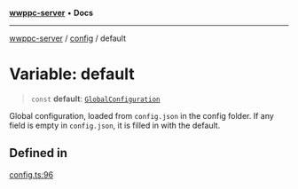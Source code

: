 [**wwppc-server**](../../README.md) • **Docs**

***

[wwppc-server](../../modules.md) / [config](../README.md) / default

# Variable: default

> `const` **default**: [`GlobalConfiguration`](../interfaces/GlobalConfiguration.md)

Global configuration, loaded from `config.json` in the config folder.
If any field is empty in `config.json`, it is filled in with the default.

## Defined in

[config.ts:96](https://github.com/WWPPC/WWPPC-server/blob/64a61903b5a0f4aa306afe641a1ba5b173736b1a/src/config.ts#L96)
